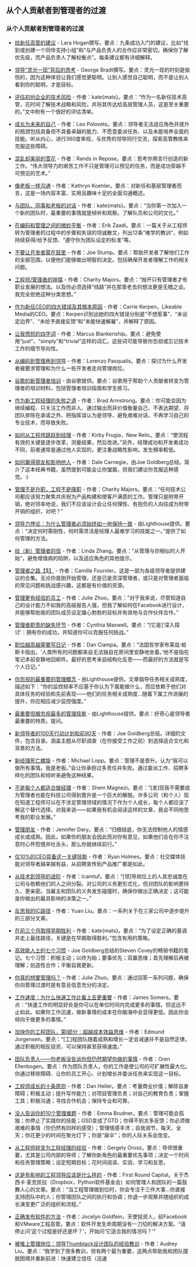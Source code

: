 ## 从个人贡献者到管理者的过渡

### 从个人贡献者到管理者的过渡 

- [给新任高管的建议](https://larahogan.me/blog/advice-for-new-executive/) - Lara Hogan撰写。要点：九条成功入门的建议，比如“找到或创建一个同伴支持小组”和“与产品负责人的合作应非常密切，确保你了解优先级，而产品负责人了解权衡点”。每条建议都有详细解释。

- [领导“灵光一现”背后的思考](https://www.forbes.com/sites/georgebradt/2014/10/15/the-aha-behind-leading-aha-moments/#513e93a94505) - George Bradt撰写。要点：灵光一现的时刻是愉悦的，因为这种体验让我们感觉更聪明。让别人感觉自己聪明，而不是让别人看到你的聪明，才是目标。

- [评估初创企业的技术风险](http://katemats.com/assessing-technical-risks-for-startups-new-tech-leader-series/) - 作者：kate{mats}。要点：“作为一名新任技术高管，花时间了解技术战略和风险，并将其传达给高层管理人员，这是至关重要的。”文中附有一个很好的评估清单。

- [成长为未来的自己](https://codingvc.com/becoming-your-future-self) - 作者：Leo Polovets。要点：领导者无法适应角色并提升的瓶颈包括具备但不具备卓越的能力、不愿意委派任务、以及未能培养全面的技能。听从内心，进行360度审视，与优秀的领导同行交流，探索高管教练来克服这些障碍。

- [混乱却美丽的雪花](http://randsinrepose.com/archives/chaotic-beautiful-snowflakes/) - 作者：Rands in Repose。要点：思考你用言行创造的新工作。“伟大领导力的艰苦工作不只是管理可以预见的任务，而是成功穿越不可预见的艺术。”

- [像老板一样沟通](https://youtu.be/uUPH7-4IwSs) - 作者：Kathryn Koehler。要点：对新任和基层管理者而言，这是一场内容丰富、实用且趣味十足的全面沟通概述。

- [与团队、同事和老板的对话](http://katemats.com/conversations-with-your-team-peers-and-boss-guide-for-new-leaders/) - 作者：kate{mats}。要点：“当你第一次加入一个新的团队时，最重要的事情就是倾听和观察。了解队员和公司的文化。”

- [在编码和管理之间的微妙平衡](https://medium.com/bigpanda-engineering/the-delicate-balance-between-coding-and-managing-24fec1ea6b07) - 作者：Erik Zaadi。要点：一篇关于从工程师转为管理者的过程中的步骤和失误的坦诚散文，列出12条“难学的教训”，例如持续获得/给予反馈、“遵守你为团队设定的标准”等。

- [不要让开发者蒙在鼓里](https://sprint.ly/blog/dark/) - 作者：Joe Stump。要点：帮助开发者了解他们工作的全部范围，以便他们能够做出明智的决定。包括确保开发者理解工作的相关问题。

- [工程师/管理者的钟摆](https://charity.wtf/2017/05/11/the-engineer-manager-pendulum/) - 作者：Charity Majors。要点：“抛开只有管理者才有职业发展的想法。以及你必须选择“线路”并在那里老去的想法更是无稽之谈。我完全拒绝这种分类思想。”

- [作为新任CEO的四大错误及其根本原因](https://www.forbes.com/sites/carriekerpen/2016/04/05/four-of-my-biggest-mistakes-as-a-new-ceo-and-the-single-reason-i-made-them/#620bd95c157d) - 作者：Carrie Kerpen，Likeable Media的CEO。要点：Kerpen识别出她的四大错误分别是“不想惹事”、“未设定边界”、“未给予直接反馈”和“未能快速解雇”，并解释了原因。

- [让我愤怒的四字词](https://medium.com/maker-to-manager/the-4-letter-word-word-that-makes-my-blood-boil-d4771df63a1) - 作者：Marcus Blankenship。要点：避免使用“just”、“simply”和“trivial”这样的词汇。这些词可能导致你忽视或忘记技术工作的细节导向性。

- [从编码到管理再到领导](https://dev.to/lpasqualis/from-coding-to-management-to-leadership) - 作者：Lorenzo Pasqualis。要点：探讨为什么开发者被要求管理和为什么一些开发者走向管理岗位。

- [谷歌的新管理者培训](https://rework.withgoogle.com/guides/managers-develop-and-support-managers/steps/review-googles-new-manager-training/) - 由谷歌提供。要点：谷歌用于帮助个人贡献者转变为管理者的培训材料，包括管理者培训指南和学生练习。

- [作为新工程经理的失败之道](https://blog.usejournal.com/how-to-fail-as-a-new-engineering-manager-30b5fb617a?gi=d8e3809e74c1) - 作者：Brad Armstrong。要点：你可能会因为继续编程、只关注工作而非人、通过输出而非价值衡量自己、不表达期望、将团队排除在承诺之外、把指挥误认为是领导、避免艰难对话、不再学习自己的专业技术，而导致失败。

- [如何从工程师跳跃到经理](https://newrelic.com/blog/nerd-life/measuring-manager-success) - 作者：Kirby Frugia，New Relic。要点：“使流程有效的关键是逐步改革，测量结果，然后改进。”另外，经理成功和开发者成功不同，前者通常是通过他人实现的，更注重战略性影响，发生頻率較低。

- [如何赢得朋友和影响他人](https://docs.google.com/document/d/1453UrSTkum5KrbX7SwwaUDVljP2uvDiHk6fIXNCxOCc/edit) - 作者：Dale Carnegie，由Joe Goldberg总结。简介了这本经典书籍，虽然提到可能会让你皱眉，但我们建议你克服这种感觉。:)

- [管理不是升职，工程不是降职](https://charity.wtf/2020/09/06/if-management-isnt-a-promotion-then-engineering-isnt-a-demotion/) - 作者：Charity Majors。要点：“任何技术公司都应该努力聚焦并庆祝为产品构建和使客户满意的工作。管理只是附带开销，绝对坦率地说，我们不应该设计会让任何理性、有抱负的人向往成为附带开销的组织，对吧？”

- [领导力悖论：为什么管理者必须始终如一地保持一致](https://getlighthouse.com/blog/leadership-paradox-consistently-inconsistent) - 由Lighthouse提供。要点：“决定何时需刚性，何时需灵活是经理人最难学习的技能之一。”提供了如何管理的方法。

- [给（新）管理者的信](https://productlessons.substack.com/p/letter-to-new-managers) - 作者：Linda Zhang。要点：“从管理与你相似的人开始”，避免增值病的陷阱，以及适应角色的其他提示。

- [管理者之路【$】](http://shop.oreilly.com/product/0636920056843.do) - 作者：Camille Fournier。这是一部为各级领导者提供建议的合集。无论你是刚开始管理，还是已是资深管理者，或只是对管理者面临的常见问题和挑战感兴趣，这都是有价值的资源。

- [管理更有经验的员工](https://medium.com/the-year-of-the-looking-glass/managing-more-experienced-people-9893f9903649) - 作者：Julie Zhuo。要点：“对于我来说，尽管知道自己的设计能力不如我的高级报告人强，但我了解如何在Facebook进行设计，并能够帮助我的团队成员设定雄心勃勃的目标并有效地与合作伙伴合作。”

- [管理者职责的缺失环节](https://medium.com/@uicynthia/the-missing-piece-of-a-managers-responsibilities-bc64fa2678a1) - 作者：Cynthia Maxwell。要点：“[它是]‘深入探讨’：拥有你的成功，并知道你可以克服任何挑战。”

- [职位越高越需要写日记](https://hbr.org/2017/07/the-more-senior-your-job-title-the-more-you-need-to-keep-a-journal?__s=ns1epkqjs8qj1ggjuafv) - 作者：Dan Ciampa。要点：“法国哲学家布莱兹·帕斯卡指出，‘人类所有的问题都来自无法独自在房间里安静地坐着。’他不是指在笔记本前安静地回邮件。最好的思考来自结构化反思——而最好的方法就是写个人日记。”

- [你忽视的最重要的管理概念](https://getlighthouse.com/blog/management-concept) - 由Lighthouse提供。文章倡导任务相关成熟度，描述如下：“你的监控频率不应基于你认为下属能做什么，而应依赖于他们对具体任务的经验和先前表现——他们的任务相关成熟度…随着下属工作进展的提升，你应相应减少监控强度。”

- [最重要但被忽视最多的管理技能](https://getlighthouse.com/blog/management-skill) - 由Lighthouse提供。要点：好奇心是领导者最重要的特质。提问。

- [新领导者的100天行动计划和前90天](https://docs.google.com/document/d/1w0JPuwaJSmDbrpv9n4FSXmHXS6XuKM-lcvQ-mIKo89A/edit) - 作者：Joe Goldberg总结。详细的文件，包含目录。涵盖主题从尽职调查（在你接受工作之前）到选择适合文化和背景的方法。

- [新经理死亡螺旋](https://medium.com/@rands/the-new-manager-death-spiral-51a806b252dd#.3678kokzb) - 作者：Michael Lopp。要点：管理不是晋升。认为“我可以做所有事情。我是老板。”会让你承担过多责任并失败。通过委派工作、招聘多样化的团队和倾听来避免这种结果。

- [不是每个人都适合做经理](https://engineering.wework.com/not-everyone-is-a-manager-4fe01a329ed1) - 作者：Shem Magnezi。要点：“[发]现我不需要成为管理者也能在科技公司得到晋升是一个巨大的解脱。许多公司（和个人）现在知道工程师可以在不涉足管理领域的情况下作为个人成长，每个人都应该了解这个替代选择。对我来说——如果我有机会阅读这样的文章，我会不同地思考我的职业发展。”

- [管理朋友](https://medium.com/@jenniferdary/on-managing-your-friends-d980b5d56e78) - 作者：Jennifer Dary。要点：“归根结底，你无法控制他人的情感成长或成熟。因此，如果你的朋友会因此而对你有意见，如果他们会在你不注意时心怀怨恨并吐舌头，那么你就继续前行。”

- [仅10%的CEO具备这一关键技能](https://www.linkedin.com/pulse/only-10-ceos-have-critical-skill-ryan-holmes) - 作者：Ryan Holmes。要点：社交媒体技能对领导者越来越有益，从招聘宣传到产品推广都是如此。

- [从技术到领导的进阶](https://lcamtuf.blogspot.de/2018/02/on-leadership.html) - 作者：Icamtuf。要点：“[领]导岗位上的人其忠诚度在公司与依赖他们的人之间分裂。对公司的义务更形式化，但对团队的影响更持久、更亲密。当雇主和团队的义务发生碰撞时，确保你做出正确决定；这可能是你做出的最具影响的决策之一。”

- [反思我的IC路径](https://lyncredible.com/2020/04/06/reflecting-on-my-ic-path-part-i/) - 作者：Yuan Liu。要点：一系列关于在三家公司中逐步提升的三部分文章。

- [在前三个月取得早期胜利](http://katemats.com/secure-early-wins-tech-leader-series/) - 作者：kate{mats}。要点：“为了设定正确的基调并走上最佳路径，关键是在早期取得胜利。”包含有用的策略。

- [高效能人士的七个习惯](https://docs.google.com/document/d/1q-GFqgr12iTTVO9w22dj1RTinvTATYL5WaabWeSyKf8/edit) - Joe Goldberg总结的Steven Covey的畅销书籍的笔记。七个习惯：积极主动；以终为始；要事优先；双赢思维；首先理解后再被理解；创造性合作；平衡自我更新。

- [你真的想要管理吗？](https://medium.com/the-year-of-the-looking-glass/so-you-think-you-want-to-manage-1229723a4501) - 作者：Julie Zhuo。要点：通过回答一系列问题，确保你向管理过渡时是有意且信息充分的决定。

- [工作速度：为什么快速工作比看上去更重要](http://jsomers.net/blog/speed-matters) - 作者：James Somers。要点：“快速工作的明显好处是你可以在单位时间内完成更多的事情。但这远不止如此。如果你工作迅速，做新事情的成本在你脑海中会显得更低。因此你会倾向于做更多的事情。”

- [加快你的工程团队，第Ⅰ部分：超越成本效益思维](http://blog.hut8labs.com/speeding-up-your-eng-org-part-i.html) - 作者：Edmund Jorgensen。要点：“[工]程团队随着成熟和增长一定会减速并不是自然定律。通过积极的相反投资，可以保持甚至获得速度。”

- [团队负责人——你老板没告诉你但仍然期望你做的事情](https://medium.com/@orenellenbogen/team-lead-here-is-what-your-boss-isnt-telling-you-yet-still-expects-of-you-69f0e174e534) - 作者：Oren Ellenbogen。要点：作为团队负责人，你的工作是使公司的可扩展性最大化。你通过移除障碍、让你的员工开心、计划增长并委派任务来实现这一目标。

- [工程师成长的十条原则](https://medium.com/@daniel.heller/ten-principles-for-growth-69015e08c35b) - 作者：Dan Heller。要点：考量商业价值；解除自身障碍；积极主动；提升写作能力；对项目管理负责；对自己的教育负责；掌握工具；积极沟通；寻找合作机会；保持专业和可靠。

- [没人告诉你的10个管理难题](https://thinkgrowth.org/10-hard-truths-about-management-no-one-tells-you-667157ebdfec) - 作者：Emma Brudner。要点：管理可能会孤独；你停止了实践你的技能；GSD变成了GTD；你得不到太多反馈；你必须做艰难的事情（你仍然有同样的感受）；管理情感丰沛；自我调节，每天、全天；你花更少的时间在聚光灯下；你是“屎伞”；你的人际关系会改变。

- [从工程师转变为工程经理的经验](http://blog.pragmaticengineer.com/things-ive-learned-transitioning-from-engineer-to-engineering-manager/) - 作者：Gergely Orosz。要点：导师很重要，尤其是公司内部的导师；了解你新角色的最重要优先事项；决定一个时间和任务管理策略；设定短期目标；花时间阅读、实验、学习和反思。

- [这是有影响的工程领导应该是什么样的](http://firstround.com/review/this-is-what-impactful-engineering-leadership-looks-like/) - 作者：First Round Capital。关于杰西卡·麦克凯拉（Dropbox，Python软件基金会）如何管理人和团队的一篇鼓舞人心的文章。要点：“当工程管理做到位时，你会专注于三件大事...你直接支持团队中的人；你管理团队之间的执行和协调；你退一步观察并随组织的成长演变更广泛的组织和流程。”

- [正确发布软件的方法](http://firstround.com/review/the-right-way-to-ship-software/) - 作者：Jocelyn Goldfein，天使投资人，前Facebook和VMware工程高管。要点：软件开发生命周期没有一刀切的解决方案。“请停止问‘这个过程是好还是坏？’，开始问‘它适合我的情况吗？’”

- [被推上管理岗位：领导Thumbtack设计团队的经验教训](https://designerfund.com/bridge/thrown-into-management-lessons-learned-leading-thumbtacks-design-team/) - 作者：Audrey Liu。要点：“我学到了很多教训，但有两个最为重要，这两点帮助我和团队摆脱困境并重新前进：快速建立信任（迅速
